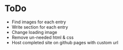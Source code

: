 # ToDo

- Find images for each entry
- Write section for each entry
- Change loading image
- Remove un-needed html & css
- Host completed site on github pages with custom url

